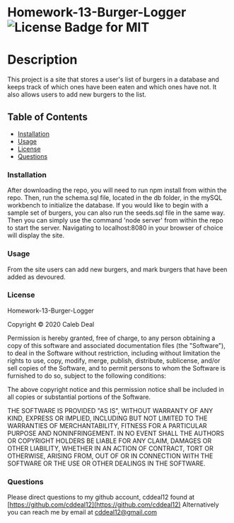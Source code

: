 # Homework-13-Burger-Logger ![License Badge for MIT](https://img.shields.io/badge/License-MIT-green)

# Description
This project is a site that stores a user's list of burgers in a database and keeps track of which ones have been eaten and which ones have not. It also allows users to add new burgers to the list.
            
## Table of Contents
* [Installation](#installation)
* [Usage](#usage)
* [License](#license)
* [Questions](#questions)

<a name="installation"><a>
### Installation
After downloading the repo, you will need to run npm install from within the repo. Then, run the schema.sql file, located in the db folder, in the mySQL workbench to initialize the database. If you would like to begin with a sample set of burgers, you can also run the seeds.sql file in the same way. Then you can simply use the command 'node server' from within the repo to start the server. Navigating to localhost:8080 in your browser of choice will display the site.

<a name="usage"><a>
### Usage
From the site users can add new burgers, and mark burgers that have been added as devoured.

<a name="license"><a>
### License
Homework-13-Burger-Logger

Copyright © 2020 Caleb Deal
        
Permission is hereby granted, free of charge, to any person obtaining a copy of this software and associated documentation files (the "Software"), to deal in the Software without restriction, including without limitation the rights to use, copy, modify, merge, publish, distribute, sublicense, and/or sell copies of the Software, and to permit persons to whom the Software is furnished to do so, subject to the following conditions:
        
The above copyright notice and this permission notice shall be included in all copies or substantial portions of the Software.
        
THE SOFTWARE IS PROVIDED "AS IS", WITHOUT WARRANTY OF ANY KIND, EXPRESS OR IMPLIED, INCLUDING BUT NOT LIMITED TO THE WARRANTIES OF MERCHANTABILITY, FITNESS FOR A PARTICULAR PURPOSE AND NONINFRINGEMENT. IN NO EVENT SHALL THE AUTHORS OR COPYRIGHT HOLDERS BE LIABLE FOR ANY CLAIM, DAMAGES OR OTHER LIABILITY, WHETHER IN AN ACTION OF CONTRACT, TORT OR OTHERWISE, ARISING FROM, OUT OF OR IN CONNECTION WITH THE SOFTWARE OR THE USE OR OTHER DEALINGS IN THE SOFTWARE.

<a name="questions"><a>
### Questions
Please direct questions to my github account, cddeal12 found at [https://github.com/cddeal12](https://github.com/cddeal12)
Alternatively you can reach me by email at cddeal12@gmail.com
